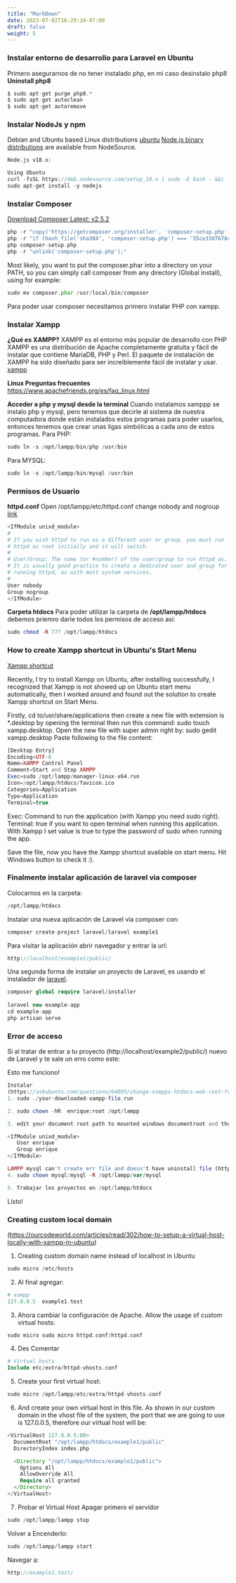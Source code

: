 ```yaml
---
title: "MarkDown"
date: 2023-07-02T16:29:24-07:00
draft: false
weight: 5
---
```


### Instalar entorno de desarrollo para Laravel en Ubuntu

Primero asegurarnos de no tener instalado php, en mi caso desinstalo php8
**Uninstall php8**
```php
$ sudo apt-get purge php8.*
$ sudo apt-get autoclean
$ sudo apt-get autoremove 
```
### Instalar NodeJs y npm
Debian and Ubuntu based Linux distributions [ubuntu](https://nodejs.org/en/download/package-manager/#debian-and-ubuntu-based-linux-distributions)
[Node.js binary distributions](https://github.com/nodesource/distributions/blob/master/README.md) are available from NodeSource.
```php
Node.js v18.x:

Using Ubuntu
curl -fsSL https://deb.nodesource.com/setup_18.x | sudo -E bash - &&\
sudo apt-get install -y nodejs 
```

### Instalar Composer
[Download Composer Latest: v2.5.2](https://getcomposer.org/download/)
```php
php -r "copy('https://getcomposer.org/installer', 'composer-setup.php');"
php -r "if (hash_file('sha384', 'composer-setup.php') === '55ce33d7678c5a611085589f1f3ddf8b3c52d662cd01d4ba75c0ee0459970c2200a51f492d557530c71c15d8dba01eae') { echo 'Installer verified'; } else { echo 'Installer corrupt'; unlink('composer-setup.php'); } echo PHP_EOL;"
php composer-setup.php
php -r "unlink('composer-setup.php');" 
```

Most likely, you want to put the composer.phar into a directory on your PATH, so you can simply call composer from any directory (Global install), using for example:
```php
sudo mv composer.phar /usr/local/bin/composer 
```

Para poder usar composer necesitamos primero instalar PHP con xampp.

### Instalar Xampp
**¿Qué es XAMPP?**
XAMPP es el entorno más popular de desarrollo con PHP
XAMPP es una distribución de Apache completamente gratuita y fácil de instalar que contiene MariaDB, PHP y Perl. El paquete de instalación de XAMPP ha sido diseñado para ser increíblemente fácil de instalar y usar.
[xampp](https://www.apachefriends.org/es/index.html)

**Linux Preguntas frecuentes**
https://www.apachefriends.org/es/faq_linux.html

**Acceder a php y mysql desde la terminal**
Cuando instalamos xamppp se instalo php y mysql, pero tenemos que decirle al sistema de nuestra computadora donde están instalados estos programas para poder usarlos, entonces tenemos que crear unas ligas simbólicas a cada uno de estos programas.
Para PHP: 
```php
sudo ln -s /opt/lampp/bin/php /usr/bin
```
Para MYSQL: 
```php
sudo ln -s /opt/lampp/bin/mysql /usr/bin
```
 
### Permisos de Usuario
**httpd.conf**
Open /opt/lampp/etc/httpd.conf change nobody and nogroup [link](https://askubuntu.com/questions/64095/change-xampps-htdocs-web-root-folder-to-another-one)
```php
<IfModule unixd_module>
#
# If you wish httpd to run as a different user or group, you must run
# httpd as root initially and it will switch.  
#
# User/Group: The name (or #number) of the user/group to run httpd as.
# It is usually good practice to create a dedicated user and group for
# running httpd, as with most system services.
#
User nobody
Group nogroup
</IfModule> 
```

**Carpeta htdocs**
Para poder utilizar la carpeta de **/opt/lampp/htdocs** debemos priemro darle todos los permisos de acceso asi:
```php
sudo chmod -R 777 /opt/lampp/htdocs 
```

### How to create Xampp shortcut in Ubuntu's Start Menu
[Xampp shortcut](https://www.dinorunn.com/how-to-create-xampp-shortcut-in-ubuntu-start-menu/)

Recently, I try to install Xampp on Ubuntu, after installing successfully, I recognized that Xampp is not showed up on Ubuntu start menu automatically, then I worked around and found out the solution to create Xampp shortcut on Start Menu.

Firstly, cd to/usr/share/applications then create a new file with extension is *.desktop by opening the terminal then run this command: sudo touch xampp.desktop.
Open the new file with super admin right by: sudo gedit xampp.desktop
Paste following to the file content:
```php
[Desktop Entry]
Encoding=UTF-8
Name=XAMPP Control Panel
Comment=Start and Stop XAMPP
Exec=sudo /opt/lampp/manager-linux-x64.run
Icon=/opt/lampp/htdocs/favicon.ico
Categories=Application
Type=Application
Terminal=true 
```

Exec: Command to run the application (with Xampp you need sudo right).
Terminal: true if you want to open terminal when running this application. With Xampp I set value is true to type the password of sudo when running the app.

Save the file, now you have the Xampp shortcut available on start menu. Hit Windows button to check it :).

### Finalmente instalar aplicación de laravel via composer
Colocarnos en la carpeta:
```php
/opt/lampp/htdocs 
```

Instalar una nueva aplicación de Laravel via composer con:
```php
composer create-project laravel/laravel example1 
```
Para visitar la aplicación abrir navegador y entrar la url:
```php
http://localhost/example1/public/ 
```

Una segunda forma de instalar un proyecto de Laravel, es usando el instalador de [laravel](https://laravel.com/docs/8.x/installation#installation-via-composer).
```php
composer global require laravel/installer
 
laravel new example-app
cd example-app
php artisan serve 
```

### Error de acceso
Si al tratar de entrar a tu proyecto (http://localhost/example2/public/) nuevo de Laravel y te sale un erro como este:

Esto me funciono!
```php
Instalar
(https://askubuntu.com/questions/64095/change-xampps-htdocs-web-root-folder-to-another-one) 
1. sudo ./your-downloaded-xampp-file.run

2. sudo chown -hR  enrique:root /opt/lampp

3. edit your document root path to mounted windows documentroot and the following lines

<IfModule unixd_module>
   User enrique
   Group enrique
</IfModule>

LAMPP mysql can't create err file and doesn't have uninstall file (https://askubuntu.com/questions/892461/lampp-mysql-cant-create-err-file-and-doesnt-have-uninstall-file)
4. sudo chown mysql:mysql -R /opt/lampp/var/mysql  

5. Trabajar los proyectos en /opt/lampp/htdocs
```
Listo!

### Creating custom local domain
(https://ourcodeworld.com/articles/read/302/how-to-setup-a-virtual-host-locally-with-xampp-in-ubuntu)

1. Creating custom domain name instead of localhost in Ubuntu
```php
sudo micro /etc/hosts
```

2. Al final agregar:
```php
# xampp
127.0.0.5  example1.test
```

3. Ahora cambiar la configuración de Apache.
Allow the usage of custom virtual hosts:
```php
sudo micro sudo micro httpd.conf/httpd.conf
```

4. Des Comentar
```php
# Virtual hosts
Include etc/extra/httpd-vhosts.conf 
```

5. Create your first virtual host:
```php
sudo micro /opt/lampp/etc/extra/httpd-vhosts.conf
```

6. And create your own virtual host in this file. As shown in our custom domain in the vhost file of the system, the port that we are going to use is 127.0.0.5, therefore our virtual host will be:
```php
<VirtualHost 127.0.0.5:80>
  DocumentRoot "/opt/lampp/htdocs/example1/public"
  DirectoryIndex index.php

  <Directory "/opt/lampp/htdocs/example1/public">
	Options All
	AllowOverride All
	Require all granted
  </Directory>
</VirtualHost> 
```

7. Probar el Virtual Host
Apagar primero el servidor
```php
sudo /opt/lampp/lampp stop 
```
Volver a Encenderlo:
```php
sudo /opt/lampp/lampp start
```
Navegar a:
```php
http://example1.test/
```




